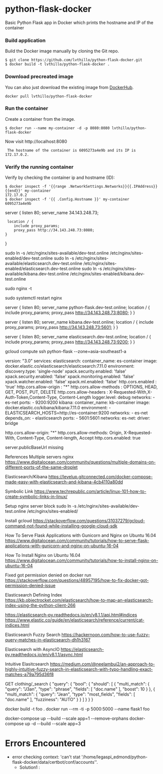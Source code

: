 # python-flask-docker
Basic Python Flask app in Docker which prints the hostname and IP of the container

### Build application
Build the Docker image manually by cloning the Git repo.
```
$ git clone https://github.com/lvthillo/python-flask-docker.git
$ docker build -t lvthillo/python-flask-docker .
```

### Download precreated image
You can also just download the existing image from [DockerHub](https://hub.docker.com/r/lvthillo/python-flask-docker/).
```
docker pull lvthillo/python-flask-docker
```

### Run the container
Create a container from the image.
```
$ docker run --name my-container -d -p 8080:8080 lvthillo/python-flask-docker
```

Now visit http://localhost:8080
```
 The hostname of the container is 6095273a4e9b and its IP is 172.17.0.2. 
```

### Verify the running container
Verify by checking the container ip and hostname (ID):
```
$ docker inspect -f '{{range .NetworkSettings.Networks}}{{.IPAddress}}{{end}}' my-container
172.17.0.2
$ docker inspect -f '{{ .Config.Hostname }}' my-container
6095273a4e9b
```



server {
    listen 80;
    server_name 34.143.248.73;

     location / {
        include proxy_params;
        proxy_pass http://34.143.248.73:8080;
    }
}

sudo ln -s /etc/nginx/sites-available/dev-test.online /etc/nginx/sites-enabled/dev-test.online
sudo ln -s /etc/nginx/sites-available/elasticsearch.dev-test.online /etc/nginx/sites-enabled/elasticsearch.dev-test.online
sudo ln -s /etc/nginx/sites-available/kibana.dev-test.online /etc/nginx/sites-enabled/kibana.dev-test.online


sudo nginx -t

sudo systemctl restart nginx

server {
        listen      80;
        server_name python-flask.dev-test.online;
        location / {
            include proxy_params;
            proxy_pass http://34.143.248.73:8080;
        }
}

server {
        listen      80;
        server_name kibana.dev-test.online;
        location / {
            include proxy_params;
            proxy_pass http://34.143.248.73:5601;
        }
}

server {
    listen       80;
    server_name elasticsearch.dev-test.online;
    location / {
        include proxy_params;
        proxy_pass http://34.143.248.73:9200;
    }
}

gcloud compute ssh python-flask --zone=asia-southeast1-a

version: "3.0"
services:
  elasticsearch:
    container_name: es-container
    image: docker.elastic.co/elasticsearch/elasticsearch:7.11.0
    environment:
      discovery.type: 'single-node'
      xpack.security.enabled: 'false'
      xpack.security.enabled: 'false'
      xpack.monitoring.enabled: 'false'
      xpack.watcher.enabled: 'false'
      xpack.ml.enabled: 'false'
      http.cors.enabled : 'true'
      http.cors.allow-origin : "*"
      http.cors.allow-methods : OPTIONS, HEAD, GET, POST, PUT, DELETE
      http.cors.allow-headers : X-Requested-With,X-Auth-Token,Content-Type, Content-Length
      logger.level: debug
    networks:
      - es-net
    ports:
      - 9200:9200
  kibana:
    container_name: kb-container
    image: docker.elastic.co/kibana/kibana:7.11.0
    environment:
      - ELASTICSEARCH_HOSTS=http://es-container:9200
    networks:
      - es-net
    depends_on:
      - elasticsearch
    ports:
      - 5601:5601
networks:
  es-net:
    driver: bridge



http.cors.allow-origin: "*"
http.cors.allow-methods: Origin, X-Requested-With, Content-Type, Content-length, Accept
http.cors.enabled: true


server.publicBaseUrl missing

References
Multiple servers nginx
https://www.digitalocean.com/community/questions/multiple-domains-on-different-ports-of-the-same-droplet

Elasticsearch/Kibana
https://levelup.gitconnected.com/docker-compose-made-easy-with-elasticsearch-and-kibana-4cb4110a80dd

Symbolic Link
https://www.techrepublic.com/article/linux-101-how-to-create-symbolic-links-in-linux/

Setup nginx server block
sudo ln -s /etc/nginx/sites-available/dev-test.online /etc/nginx/sites-enabled/

Install gcloud
https://stackoverflow.com/questions/31037279/gcloud-command-not-found-while-installing-google-cloud-sdk

How To Serve Flask Applications with Gunicorn and Nginx on Ubuntu 16.04
https://www.digitalocean.com/community/tutorials/how-to-serve-flask-applications-with-gunicorn-and-nginx-on-ubuntu-16-04

How To Install Nginx on Ubuntu 16.04
https://www.digitalocean.com/community/tutorials/how-to-install-nginx-on-ubuntu-16-04

Fixed got permission denied on docker run
https://stackoverflow.com/questions/48957195/how-to-fix-docker-got-permission-denied-issue

Elasticsearch Defining Index
https://kb.objectrocket.com/elasticsearch/how-to-map-an-elasticsearch-index-using-the-python-client-266

https://elasticsearch-py.readthedocs.io/en/v8.1.1/api.html#indices
https://www.elastic.co/guide/en/elasticsearch/reference/current/cat-indices.html

Elasticsearch Fuzzy Search
https://hackernoon.com/how-to-use-fuzzy-query-matches-in-elasticsearch-dh1h3167

Elasticsearch with AsyncIO
https://elasticsearch-py.readthedocs.io/en/v8.1.1/async.html

Intuitive Elasitcsearch
https://medium.com/@neelambuj2/an-approach-to-highly-intuitive-fuzzy-search-in-elasticsearch-with-typo-handling-exact-matches-a79a795d36f8


GET clothing/_search
{
    "query": {
        "bool": {
            "should": [
                {
                    "multi_match": {
                        "query": "J3an",
                        "type": "phrase",
                        "fields": [
                            "doc.name"
                        ],
                        "boost": 10
                    }
                },
                {
                    "multi_match": {
                        "query": "Jean",
                        "type": "most_fields",
                        "fields": [
                            "doc.name"
                        ],
                        "fuzziness": "AUTO"
                    }
                }
            ]
        }
    }
}


docker build -t foo .
docker run --rm -ti -p 5000:5000 --name flask1 foo

docker-compose up --build --scale app=1 --remove-orphans 
docker-compose up -d --build --scale app=3

# Errors Encountered
* error checking context: 'can't stat '/home/legaspi_edmond/python-flask-docker/data/certbot/conf/accounts''.
  - Solution1 :